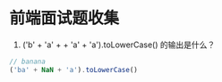 # 前端面试题收集

1. ('b' + 'a' + + 'a' + 'a').toLowerCase() 的输出是什么？

```js
// banana
('ba' + NaN + 'a').toLowerCase()
```
